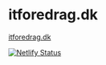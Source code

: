 # itforedrag.dk

[itforedrag.dk](https://itforedrag.dk)

[![Netlify Status](https://api.netlify.com/api/v1/badges/193ca4bf-d807-47cb-b77d-975327808dd5/deploy-status)](https://app.netlify.com/sites/compassionate-engelbart-46ec3e/deploys)
